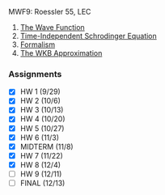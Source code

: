 MWF9: Roessler 55, LEC
1. [The Wave Function](../Notes/The%20Wave%20Function.md)
2. [Time-Independent Schrodinger Equation](../Notes/Time-Independent%20Schrodinger%20Equation.md)
3. [Formalism](../Notes/Formalism.md)
4. [The WKB Approximation](../Notes/The%20WKB%20Approximation.md)
### Assignments
- [x] HW 1 (9/29)
- [x] HW 2 (10/6)
- [x] HW 3 (10/13)
- [x] HW 4 (10/20)
- [x] HW 5 (10/27)
- [x] HW 6 (11/3)
- [x] MIDTERM (11/8)
- [x] HW 7 (11/22)
- [x] HW 8 (12/4)
- [ ] HW 9 (12/11)
- [ ] FINAL (12/13)